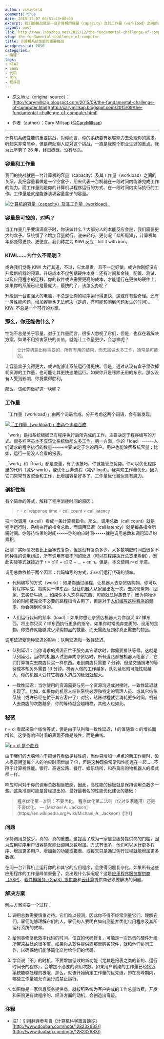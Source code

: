 ```yaml
---
author: viviworld
comments: true
date: 2015-12-07 06:51:43+00:00
excerpt: 我们的挑战就是一台计算机的容量（capacity）及其工作量（workload）之间的关系。「工作量（workload）」由两个词语合成。分开考虑这两个词语，会有新发现。
layout: post
link: http://www.labazhou.net/2015/12/the-fundamental-challenge-of-computer/
slug: the-fundamental-challenge-of-computer
title: 计算机系统性能的重要挑战
wordpress_id: 2856
categories:
- 编程
tags:
- KIWI
- SaaS
- 代码
- 优化
- 程序员
---
```



	
  * 原文地址（original source）：[http://carymillsap.blogspot.com/2015/09/the-fundamental-challenge-of-computer.html](http://carymillsap.blogspot.com/2015/09/the-fundamental-challenge-of-computer.html)

	
  * 作者（author）：Cary Millsap ‏([@CaryMillsap](https://twitter.com/CaryMillsap))





* * *



计算机系统性能的重要挑战，对你而言，你的系统要有足够能力去处理你的需求。听起来非常简单，但是帮助别人应对这个挑战，一直是我整个职业生涯的重点。我为此辛劳了 26 年，终日碌碌，没有尽头。


### 容量和工作量


我们的挑战就是一台计算机的容量（capacity）及其工作量（workload）之间的关系。我把容量看做是一个空盒子，用来代表一台机器在一段时间内能够完成工作的能力。而工作量则是你的计算机以程序运行的方式、在一段时间内实际执行的工作。工作量是就是能够装填容量盒子的容量。

[![计算机的容量（capacity）及其工作量（workload）](http://www.labazhou.net/wp-content/uploads/2015/12/capacity.png)](http://www.labazhou.net/wp-content/uploads/2015/12/capacity.png)


### 容量是可控的，对吗？


当工作量几乎要填满盒子时，你该做什么？大部分人的本能反应会是，我们需要更大的盒子。系统慢了？增加容量就行。说来轻巧，更何况「众所周知」，计算机每年都变得更快、更便宜。我们称之为 KIWI 反应：kill it with iron。


### KIWI……为什么不是呢？


或许我们觉得 KIWI 大行其道，不过，它太昂贵，且不一定好使。或许你刚好没有升级新机器的预算。升级成本不仅包括硬件本身：还有时间和金钱，配置、测试、以及应用程序的迁移。你的软件或许需要更高的成本，才能运行在更快的硬件上。如果你的系统已经是最庞大、最快的了，该怎么办呢？

升级到一台更强大的电脑，不总是让你的程序运行得更快，这或许有些奇怪。还有一类性能问题，增加容量也无法解决（是的，有可能预测到问题发生的时间）。KIWI 不总是一个可行的方案。


### 那么，你还能做什么？


性能不总是关乎容量。对于工作量而言，很多人忽视了它们，但是，也存在着解决方案。如果不用损害系统的价值，就能让工作量更少，会怎样呢？


<blockquote>让计算机输出你需要的、所有有用的结果，而无需做太多工作，通常是可能的。</blockquote>


让容量盒子变得更大，或许能够让系统运行得更快。但是，通过从现有盒子里砍掉耗资源的工作量，也可能让其更快速地运行。如果你只是移除无用的东东，那么没有人受到影响，你将赢得胜利。

那么，该如何做好这一块呢？


### 工作量


「工作量（workload）」由两个词语合成。分开考虑这两个词语，会有新发现。

[![「工作量（workload）」由两个词语合成](http://www.labazhou.net/wp-content/uploads/2015/12/workload.png)](http://www.labazhou.net/wp-content/uploads/2015/12/workload.png)

「work」是指系统根据已有程序执行后所完成的工作，主要决定于程序编写的方式。[很多程序员本不应该让系统做那么多工作](https://en.wikipedia.org/wiki/Program_optimization)。另一方面，你的「load」------人们请求的程序执行的数量------主要决定于你的用户。用户也能浪费系统容量；比如，运行一份没人会看的报表。

「work」和「load」都是变量，有了该技巧，你就能管控优势。你可以优化程序里的代码（减少 work），或优化业务流程（减少 load）。我喜欢工作量优化，因为它们常常节省资金和工作，比增加容量好多了。工作量优化貌似具有魔力。


### 剖析性能


有个简单的等式，解释了程序消耗时间的原因：


<blockquote>r = cl
response time = call count × call latency</blockquote>


把一次调用（a call）看成一条计算机指令。那么，调用总数（call count）就是程序运行时、系统执行的指令总数，而调用延迟（call latency）就是每条指令所需时间。你等待结果的时间------你的响应时间------就是调用总数和调用延迟的乘积。

细则：实际情况要比上面等式复杂，但是没有复杂多少。大多数响应时间由很多不同种类的调用组成，所有调用有着不同的延迟（可以在[程序执行总览](http://method-r.com/software/profiler)里看到），因此实际等式就接近于 r = c1l1 + c2l2 + ... + cnln。但是，本文使用 r=cl 示意。

调用总数依赖于两个因素：代码编写的方式，和人们运行代码的频率。



	
  * 代码编写的方式（work）：如果你通过编程，让机器人去杂货店购物，你可以将程序写成，每购买一样东西，就让机器人从家里出发一次。去买份熏肉、回家、去买份牛奶……如果你本人这样买东西，可能就显得愚蠢了，因为购物体验的时间被完全不必要的路程指令占用了，但是对于[人们编写这种程序的频率](http://www.labazhou.net/2014/04/software-eats-software-development/)，你会感到吃惊的。

	
  * 人们运行代码的频率（load）：如果你想让杂货店机器人为你购买 42 样东西，将比你只买 7 样东西执行更多的指令。如果你时常抛弃变质的、没用的食物，你或许就能够减少采购物品的数量、而无需危及到你真正需要的物品。


调用延迟受两种延迟的影响：队列延迟和一致性延迟。

	
  * 队列延迟：当你请求的资源正忙于服务其它请求时，你需要排队等候。这就是队列延迟。当你的机器人试图奔向杂货店时，所有道路都被机器人阻塞了，它们打算每次去商店只买一样东西。走到商店只需要 7 分钟，但是交通拥堵的等待成本却另外需要 13 分钟。机器人做的工作越多，队列延迟的可能性就越大，你的机器人受其它机器人造成的延迟就越大。

	
  * 一致性延迟：当你使用的资源需要与另一个资源沟通或对接时，一致性延迟就出现了。比如，如果你的机器人结账系统必须和特定的管理人员、或其它结账系统（或许已经在忙于其它客户了）对接，结账过程就会消耗更多时间。机器人去商店的次数越多，你的等待就会越糟糕，其他人也如此。




### 秘密


r = cl 看起来像个线性等式，但是由于队列和一致性延迟，l 的值随着 c 的增长而增长。这使得响应时间的表现不像是线性，而是曲线。

[![r = cl 是个曲线](http://www.labazhou.net/wp-content/uploads/2015/12/Challenge.png)](http://www.labazhou.net/wp-content/uploads/2015/12/Challenge.png)

由于[我们的大脑倾向于把世界看做是线性的](http://www.amazon.com/gp/product/0201479486/ref=as_li_tl?ie=UTF8&camp=1789&creative=9325&creativeASIN=0201479486&linkCode=as2&tag=methodrcom-20&linkId=HPUTBI5W6TFV3VF2)，当你只增加一点点的新工作量时，没人愿意期望每个人的响应时间增加 7 倍，但是这种现象常常和性能连在一起……不限于计算机性能。银行、高速公路、餐厅、娱乐场所，和杂货店购物机器人的模式都一样。

响应时间对于你的调用总数相当敏感，因此，高性能的秘密就是保持调用总数少一些。这条准则可能是曾经提出的、最好最著名的性能优化建议的基础：


<blockquote>程序优化第一准则：不要优化。
程序优化第二法则（仅对专家适用）还是不要优化。
— [Michael A. Jackson](https://en.wikipedia.org/wiki/Michael_A._Jackson)【注1】</blockquote>




### 问题


保持调用总数少，真的、真的重要。这提高了成为一家信息服务提供商的门槛，因为应用程序用户很容易就能让调用总数增加。方式有很多，他们可以运行更多程序、增加更多用户、增加新的功能或报表、或每天只是通过例行过程就能增加更多数据。

在同一台计算机上运行你的和其它的应用程序，会使得问题复杂化。如果所有这些应用程序的工作量峰值重叠了，会出现什么状况呢？这是[应用程序服务提供商（ASP）](https://en.wikipedia.org/wiki/Application_service_provider)、[软件即服务（SaaS）提供商](https://en.wikipedia.org/wiki/Software_as_a_service)和[云计算](https://en.wikipedia.org/wiki/Cloud_computing#Provider)提供商必须要解决的问题。


### 解决方案


解决方案需要一个过程：



	
  1. 调用总数需要慎重对待。它们难以预测，因此你不得不经常测量它们、理解它们。雇佣能够理解它们的人，雇佣的人要明白如何测量并优化应用程序及其所运行系统的效率。

	
  2. 给同事修复低效率代码的时间。便宜的代码修复，可能是一次昂贵的硬件升级所带来益处的很多倍。如果你从软件提供商那里购买软件，就和他们协同工作，以确保他们能够简化交付给你们的代码。

	
  3. 学会说「不」的时机。不要增加低效的新功能（尤其是报表之类的新的、运行时间长的程序），会增加不必要的调用次数。如果用户创建的工作量已经接近系统能够处理的极限，那么，就该开始确定工作量的优先级，即在高峰期内，哪些工作量被允许运行或禁止运行。

	
  4. 如果你是一家信息服务提供商，就按照系统为客户完成的工作总量收费。开发和采购更有效程序的、经济方面的动机，会创造出奇迹。




### 注释

* 注1：引用翻译参考自《计算机科学箴言摘抄》[http://www.douban.com/note/128232683/](http://www.douban.com/note/128232683/) 
